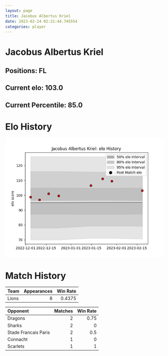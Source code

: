 ```yaml
---  
layout: page  
title: Jacobus Albertus Kriel  
date: 2023-02-24 02:21:44.745554  
categories: player  
---
```

# Jacobus Albertus Kriel

## Positions: FL

## Current elo: 103.0

## Current Percentile: 85.0

# Elo History


![elo history](history_JacobusAlbertusKriel.png)
# Match History


| Team   |   Appearances |   Win Rate |
|:-------|--------------:|-----------:|
| Lions  |             8 |     0.4375 |

| Opponent             |   Matches |   Win Rate |
|:---------------------|----------:|-----------:|
| Dragons              |         2 |       0.75 |
| Sharks               |         2 |       0    |
| Stade Francais Paris |         2 |       0.5  |
| Connacht             |         1 |       0    |
| Scarlets             |         1 |       1    |
